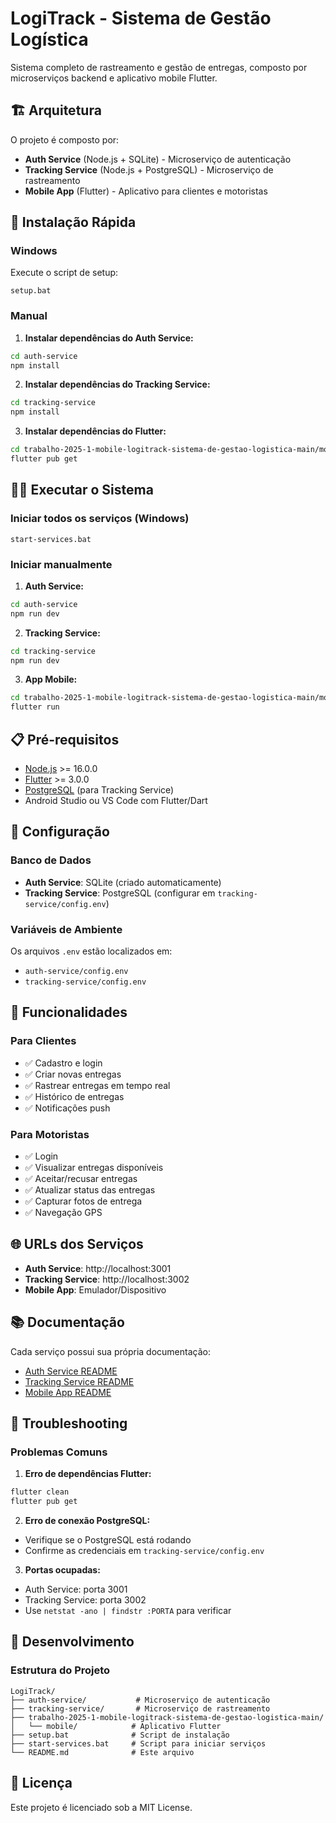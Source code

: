 # LogiTrack - Sistema de Gestão Logística

Sistema completo de rastreamento e gestão de entregas, composto por microserviços backend e aplicativo mobile Flutter.

## 🏗️ Arquitetura

O projeto é composto por:
- **Auth Service** (Node.js + SQLite) - Microserviço de autenticação
- **Tracking Service** (Node.js + PostgreSQL) - Microserviço de rastreamento
- **Mobile App** (Flutter) - Aplicativo para clientes e motoristas

## 🚀 Instalação Rápida

### Windows
Execute o script de setup:
```batch
setup.bat
```

### Manual
1. **Instalar dependências do Auth Service:**
```bash
cd auth-service
npm install
```

2. **Instalar dependências do Tracking Service:**
```bash
cd tracking-service
npm install
```

3. **Instalar dependências do Flutter:**
```bash
cd trabalho-2025-1-mobile-logitrack-sistema-de-gestao-logistica-main/mobile
flutter pub get
```

## 🏃‍♂️ Executar o Sistema

### Iniciar todos os serviços (Windows)
```batch
start-services.bat
```

### Iniciar manualmente

1. **Auth Service:**
```bash
cd auth-service
npm run dev
```

2. **Tracking Service:**
```bash
cd tracking-service
npm run dev
```

3. **App Mobile:**
```bash
cd trabalho-2025-1-mobile-logitrack-sistema-de-gestao-logistica-main/mobile
flutter run
```

## 📋 Pré-requisitos

- [Node.js](https://nodejs.org/) >= 16.0.0
- [Flutter](https://flutter.dev/) >= 3.0.0
- [PostgreSQL](https://www.postgresql.org/) (para Tracking Service)
- Android Studio ou VS Code com Flutter/Dart

## 🔧 Configuração

### Banco de Dados
- **Auth Service**: SQLite (criado automaticamente)
- **Tracking Service**: PostgreSQL (configurar em `tracking-service/config.env`)

### Variáveis de Ambiente
Os arquivos `.env` estão localizados em:
- `auth-service/config.env`
- `tracking-service/config.env`

## 📱 Funcionalidades

### Para Clientes
- ✅ Cadastro e login
- ✅ Criar novas entregas
- ✅ Rastrear entregas em tempo real
- ✅ Histórico de entregas
- ✅ Notificações push

### Para Motoristas
- ✅ Login
- ✅ Visualizar entregas disponíveis
- ✅ Aceitar/recusar entregas
- ✅ Atualizar status das entregas
- ✅ Capturar fotos de entrega
- ✅ Navegação GPS

## 🌐 URLs dos Serviços

- **Auth Service**: http://localhost:3001
- **Tracking Service**: http://localhost:3002
- **Mobile App**: Emulador/Dispositivo

## 📚 Documentação

Cada serviço possui sua própria documentação:
- [Auth Service README](auth-service/README.md)
- [Tracking Service README](tracking-service/README.md)
- [Mobile App README](trabalho-2025-1-mobile-logitrack-sistema-de-gestao-logistica-main/mobile/README.md)

## 🐛 Troubleshooting

### Problemas Comuns

1. **Erro de dependências Flutter:**
```bash
flutter clean
flutter pub get
```

2. **Erro de conexão PostgreSQL:**
- Verifique se o PostgreSQL está rodando
- Confirme as credenciais em `tracking-service/config.env`

3. **Portas ocupadas:**
- Auth Service: porta 3001
- Tracking Service: porta 3002
- Use `netstat -ano | findstr :PORTA` para verificar

## 👥 Desenvolvimento

### Estrutura do Projeto
```
LogiTrack/
├── auth-service/           # Microserviço de autenticação
├── tracking-service/       # Microserviço de rastreamento
├── trabalho-2025-1-mobile-logitrack-sistema-de-gestao-logistica-main/
│   └── mobile/            # Aplicativo Flutter
├── setup.bat              # Script de instalação
├── start-services.bat     # Script para iniciar serviços
└── README.md              # Este arquivo
```

## 📄 Licença

Este projeto é licenciado sob a MIT License. 